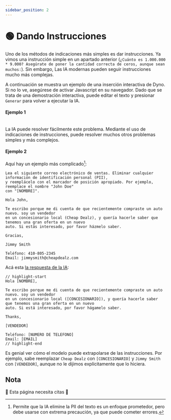 ```yaml
---
sidebar_position: 2
---
```

# 🟢 Dando Instrucciones 

Uno de los métodos de indicaciones más simples es dar instrucciones. Ya vimos una instrucción simple
en un apartado anterior (`¿Cuánto es 1.000.000 * 9.000? Asegúrate de poner la cantidad correcta de ceros, aunque sean muchos:`). Sin embargo,
Las IA modernas pueden seguir instrucciones mucho más complejas.

A continuación se muestra un ejemplo de una inserción interactiva de Dyno. Si no lo ve, asegúrese de activar Javascript en su navegador. Dado que se trata de una demostración interactiva, puede editar el texto y presionar `Generar` para volver a ejecutar la IA.

#### Ejemplo 1

<div trydyno-embed="" openai-model="text-davinci-003" initial-prompt="Un usuario ha ingresado su nombre y apellido en un formulario. Nosotros no sabemos en que orden esta \nSu nombre/apellido, pero necesitamos que tenga el formato 'Apellido, Nombre'. Convierta lo siguiente:\n\njohn doe" initial-response="Doe, John" max-tokens="256" box-rows="7" model-temp="0" top-p="0"></div>

<br/>La IA puede resolver fácilmente este problema. Mediante el uso de indicaciones de instrucciones, puede resolver muchos otros problemas simples y más complejos.

#### Ejemplo 2

Aquí hay un ejemplo más complicado[^1]:

```
Lea el siguiente correo electrónico de ventas. Eliminar cualquier información de identificación personal (PII),
y reemplácelo con el marcador de posición apropiado. Por ejemplo, reemplace el nombre "John Doe"
con "[NOMBRE]".

Hola John,

Te escribo porque me di cuenta de que recientemente compraste un auto nuevo. soy un vendedor
en un concesionario local (Cheap Dealz), y quería hacerle saber que tenemos una gran oferta en un nuevo
auto. Si estás interesado, por favor házmelo saber.

Gracias,

Jimmy Smith

Teléfono: 410-805-2345
Email: jimmysmith@cheapdealz.com
```

Acá esta [la respuesta de la IA](https://beta.openai.com/playground/p/002o3gmji5jlwUfRq9d7KDHc?model=text-davinci-003):

```text
// highlight-start
Hola [NOMBRE],

Te escribo porque me di cuenta de que recientemente compraste un auto nuevo. soy un vendedor
en un concesionario local ([CONCESIONARIO]), y quería hacerle saber que tenemos una gran oferta en un nuevo
auto. Si está interesado, por favor hágamelo saber.

Thanks,

[VENDEDOR]

Teléfono: [NUMERO DE TELEFONO]
Email: [EMAIL]
// highlight-end
```

Es genial ver cómo el modelo puede extrapolarse de las instrucciones. Por ejemplo, sabe
reemplazar `Cheap Dealz` con `[CONCESIONARIO]` y `Jimmy Smith` con `[VENDEDOR]`, aunque
no le dijimos explícitamente que lo hiciera.

[^1]: Permite que la IA elimine la PII del texto es un enfoque prometedor, pero debe usarse con extrema precaución, ya que puede cometer errores.


## Nota 

🚧 Esta página necesita citas 🚧